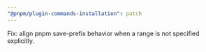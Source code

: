 ```yaml
---
"@pnpm/plugin-commands-installation": patch
---
```


Fix: align pnpm save-prefix behavior when a range is not specified explicitly.
